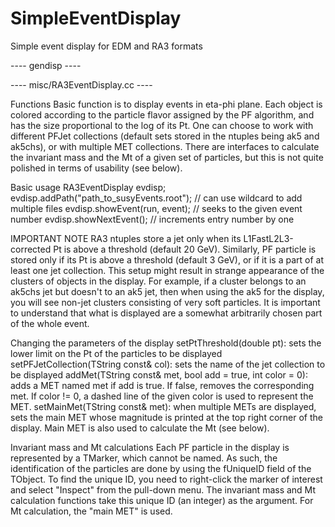 SimpleEventDisplay
==================

Simple event display for EDM and RA3 formats

---- gendisp ----

---- misc/RA3EventDisplay.cc ----

Functions
Basic function is to display events in eta-phi plane. Each object is colored according to
the particle flavor assigned by the PF algorithm, and has the size proportional to the log
of its Pt. One can choose to work with different PFJet collections (default sets stored in
the ntuples being ak5 and ak5chs), or with multiple MET collections.
There are interfaces to calculate the invariant mass and the Mt of a given set of particles,
but this is not quite polished in terms of usability (see below).

Basic usage
 RA3EventDisplay evdisp;
 evdisp.addPath("path_to_susyEvents.root"); // can use wildcard to add multiple files
 evdisp.showEvent(run, event); // seeks to the given event number
 evdisp.showNextEvent(); // increments entry number by one

IMPORTANT NOTE
RA3 ntuples store a jet only when its L1FastL2L3-corrected Pt is above a threshold (default
20 GeV). Similarly, PF particle is stored only if its Pt is above a threshold (default 3 GeV),
or if it is a part of at least one jet collection.
This setup might result in strange appearance of the clusters of objects in the display. For
example, if a cluster belongs to an ak5chs jet but doesn't to an ak5 jet, then when using the
ak5 for the display, you will see non-jet clusters consisting of very soft particles. It is
important to understand that what is displayed are a somewhat arbitrarily chosen part of the
whole event.

Changing the parameters of the display
setPtThreshold(double pt): sets the lower limit on the Pt of the particles to be displayed
setPFJetCollection(TString const& col): sets the name of the jet collection to be displayed
addMet(TString const& met, bool add = true, int color = 0): adds a MET named met if add is
 true. If false, removes the corresponding met. If color != 0, a dashed line of the given
 color is used to represent the MET.
setMainMet(TString const& met): when multiple METs are displayed, sets the main MET whose
 magnitude is printed at the top right corner of the display. Main MET is also used to
 calculate the Mt (see below).


Invariant mass and Mt calculations
Each PF particle in the display is represented by a TMarker, which cannot be named. As such,
the identification of the particles are done by using the fUniqueID field of the TObject. To
find the unique ID, you need to right-click the marker of interest and select "Inspect" from
the pull-down menu.
The invariant mass and Mt calculation functions take this unique ID (an integer) as the
argument. For Mt calculation, the "main MET" is used.
